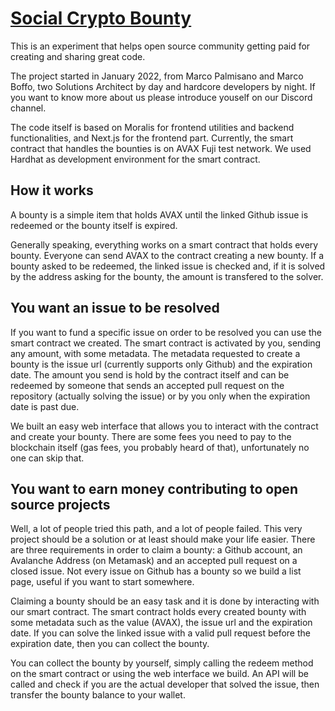 # [Social Crypto Bounty](https://social-crypto-bounty.vercel.app/)

This is an experiment that helps open source community getting paid for creating and sharing great code.

The project started in January 2022, from Marco Palmisano and Marco Boffo, two Solutions Architect by day and hardcore developers by night. If you want to know more about us please introduce youself on our Discord channel.

The code itself is based on Moralis for frontend utilities and backend functionalities, and Next.js for the frontend part. Currently, the smart contract that handles the bounties is on AVAX Fuji test network. We used Hardhat as development environment for the smart contract.

## How it works
A bounty is a simple item that holds AVAX until the linked Github issue is redeemed or the bounty itself is expired.

Generally speaking, everything works on a smart contract that holds every bounty. Everyone can send AVAX to the contract creating a new bounty. If a bounty asked to be redeemed, the linked issue is checked and, if it is solved by the address asking for the bounty, the amount is transfered to the solver.

## You want an issue to be resolved
If you want to fund a specific issue on order to be resolved you can use the smart contract we created. The smart contract is activated by you, sending any amount, with some metadata. The metadata requested to create a bounty is the issue url (currently supports only Github) and the expiration date. The amount you send is hold by the contract itself and can be redeemed by someone that sends an accepted pull request on the repository (actually solving the issue) or by you only when the expiration date is past due.

We built an easy web interface that allows you to interact with the contract and create your bounty. There are some fees you need to pay to the blockchain itself (gas fees, you probably heard of that), unfortunately no one can skip that.

## You want to earn money contributing to open source projects
Well, a lot of people tried this path, and a lot of people failed. This very project should be a solution or at least should make your life easier. There are three requirements in order to claim a bounty: a Github account, an Avalanche Address (on Metamask) and an accepted pull request on a closed issue. Not every issue on Github has a bounty so we build a list page, useful if you want to start somewhere.

Claiming a bounty should be an easy task and it is done by interacting with our smart contract. The smart contract holds every created bounty with some metadata such as the value (AVAX), the issue url and the expiration date. If you can solve the linked issue with a valid pull request before the expiration date, then you can collect the bounty.

You can collect the bounty by yourself, simply calling the redeem method on the smart contract or using the web interface we build. An API will be called and check if you are the actual developer that solved the issue, then transfer the bounty balance to your wallet.

